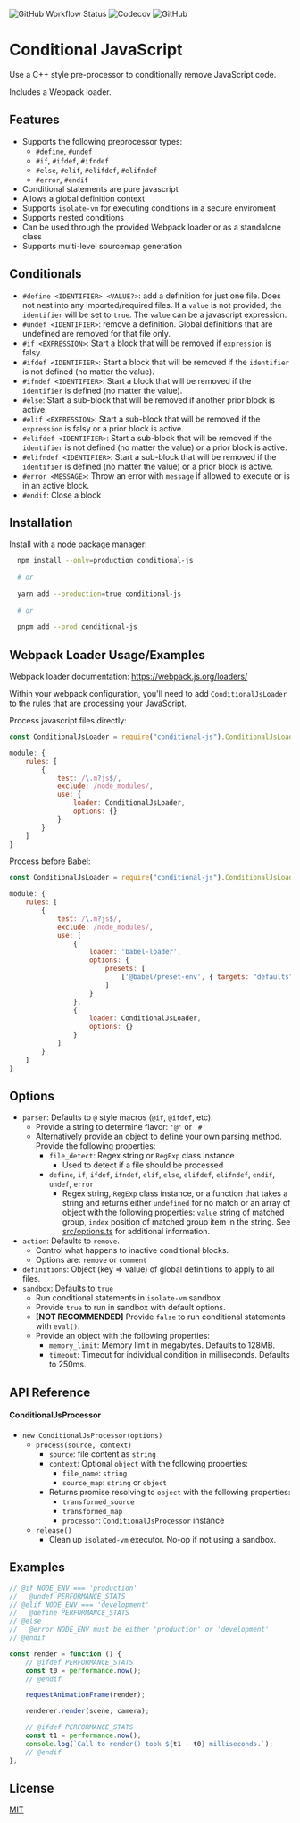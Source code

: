 ![GitHub Workflow Status](https://img.shields.io/github/workflow/status/DokkanWiki/conditional_js/ci?style=for-the-badge) ![Codecov](https://img.shields.io/codecov/c/github/DokkanWiki/conditional_js?style=for-the-badge&token=8AIEK1MUR3) ![GitHub](https://img.shields.io/github/license/DokkanWiki/conditional_js?style=for-the-badge)


# Conditional JavaScript

Use a C++ style pre-processor to conditionally remove JavaScript code.

Includes a Webpack loader.


## Features

- Supports the following preprocessor types:
  - `#define`, `#undef`
  - `#if`, `#ifdef`, `#ifndef`
  - `#else`, `#elif`, `#elifdef`, `#elifndef`
  - `#error`, `#endif`
- Conditional statements are pure javascript
- Allows a global definition context
- Supports `isolate-vm` for executing conditions in a secure enviroment
- Supports nested conditions
- Can be used through the provided Webpack loader or as a standalone class
- Supports multi-level sourcemap generation


## Conditionals

- `#define <IDENTIFIER> <VALUE?>`: add a definition for just one file. Does not nest into any imported/required files. If a `value` is not provided, the `identifier` will be set to `true`. The `value` can be a javascript expression.
- `#undef <IDENTIFIER>`: remove a definition. Global definitions that are undefined are removed for that file only.
- `#if <EXPRESSION>`: Start a block that will be removed if `expression` is falsy.
- `#ifdef <IDENTIFIER>`: Start a block that will be removed if the `identifier` is not defined (no matter the value).
- `#ifndef <IDENTIFIER>`: Start a block that will be removed if the `identifier` is defined (no matter the value).
- `#else`: Start a sub-block that will be removed if another prior block is active.
- `#elif <EXPRESSION>`: Start a sub-block that will be removed if the `expression` is falsy or a prior block is active.
- `#elifdef <IDENTIFIER>`: Start a sub-block that will be removed if the `identifier` is not defined (no matter the value) or a prior block is active.
- `#elifndef <IDENTIFIER>`: Start a sub-block that will be removed if the `identifier` is defined (no matter the value) or a prior block is active.
- `#error <MESSAGE>`: Throw an error with `message` if allowed to execute or is in an active block.
- `#endif`: Close a block


## Installation

Install with a node package manager:

```bash
  npm install --only=production conditional-js
  
  # or
  
  yarn add --production=true conditional-js
  
  # or
  
  pnpm add --prod conditional-js
```

## Webpack Loader Usage/Examples

Webpack loader documentation: https://webpack.js.org/loaders/

Within your webpack configuration, you'll need to add `ConditionalJsLoader` to the rules that are processing your JavaScript.

Process javascript files directly:

```javascript
const ConditionalJsLoader = require("conditional-js").ConditionalJsLoader;

module: {
    rules: [
        {
            test: /\.m?js$/,
            exclude: /node_modules/,
            use: {
                loader: ConditionalJsLoader,
                options: {}
            }
        }
    ]
}
```

Process before Babel:

```javascript
const ConditionalJsLoader = require("conditional-js").ConditionalJsLoader;

module: {
    rules: [
        {
            test: /\.m?js$/,
            exclude: /node_modules/,
            use: [
                {
                    loader: 'babel-loader',
                    options: {
                        presets: [
                            ['@babel/preset-env', { targets: "defaults" }]
                        ]
                    }
                },
                {
                    loader: ConditionalJsLoader,
                    options: {}
                }
            ]
        }
    ]
}
```

## Options

- `parser`: Defaults to `@` style macros (`@if`, `@ifdef`, etc). 
  - Provide a string to determine flavor: `'@'` or `'#'`
  - Alternatively provide an object to define your own parsing method. Provide the following properties:
    - `file_detect`: Regex string or `RegExp` class instance
      - Used to detect if a file should be processed
    - `define`, `if`, `ifdef`, `ifndef`, `elif`, `else`, `elifdef`, `elifndef`, `endif`, `undef`, `error`
      - Regex string, `RegExp` class instance, or a function that takes a string and returns either `undefined` for no match or an array of object with the following properties: `value` string of matched group, `index` position of matched group item in the string. See [src/options.ts](src/options.ts) for additional information.
- `action`: Defaults to `remove`.
  - Control what happens to inactive conditional blocks.
  - Options are: `remove` or `comment`
- `definitions`: Object (key => value) of global definitions to apply to all files.
- `sandbox`: Defaults to `true`
  - Run conditional statements in `isolate-vm` sandbox
  - Provide `true` to run in sandbox with default options.
  - **[NOT RECOMMENDED]** Provide `false` to run conditional statements with `eval()`. 
  - Provide an object with the following properties:
    - `memory_limit`: Memory limit in megabytes. Defaults to 128MB.
    - `timeout`: Timeout for individual condition in milliseconds. Defaults to 250ms.
    
## API Reference

#### ConditionalJsProcessor

- `new ConditionalJsProcessor(options)`
  - `process(source, context)`
    - `source`: file content as `string`
    - `context`: Optional `object` with the following properties:
      - `file_name`: `string`
      - `source_map`: `string` or `object`
    - Returns promise resolving to `object` with the following properties:
      - `transformed_source`
      - `transformed_map`
      - `processor`: `ConditionalJsProcessor` instance
  - `release()`
    - Clean up `isolated-vm` executor. No-op if not using a sandbox.


## Examples

```javascript
// @if NODE_ENV === 'production'
//   @undef PERFORMANCE_STATS
// @elif NODE_ENV === 'development'
//   @define PERFORMANCE_STATS
// @else
//   @error NODE_ENV must be either 'production' or 'development'
// @endif

const render = function () {
    // @ifdef PERFORMANCE_STATS
    const t0 = performance.now();
    // @endif

    requestAnimationFrame(render);

    renderer.render(scene, camera);

    // @ifdef PERFORMANCE_STATS
    const t1 = performance.now();
    console.log(`Call to render() took ${t1 - t0} milliseconds.`);
    // @endif
};
```

## License

[MIT](https://choosealicense.com/licenses/mit/)

